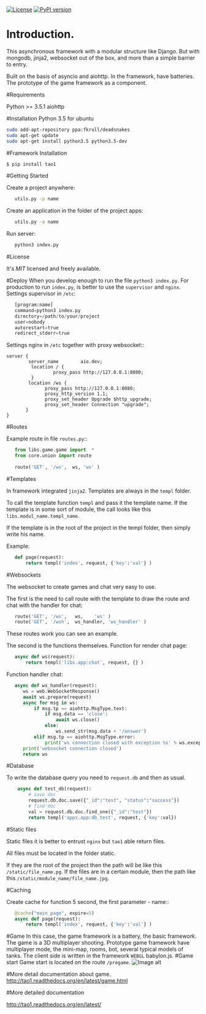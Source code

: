

[![License](https://img.shields.io/badge/license-MIT-brightgreen.svg?style=plastic)](http://opensource.org/licenses/MIT)
[![PyPI version](https://badge.fury.io/py/tao1.svg)](https://badge.fury.io/py/tao1)


# Introduction.
This asynchronous framework with a modular structure like Django. But with mongodb, jinja2, websocket out of the box,
and more than a simple barrier to entry.

Built on the basis of asyncio and aiohttp. In the framework, have batteries. The prototype of the game framework as a component.

#Requirements

Python >= 3.5.1
aiohttp

#Installation Python 3.5 for ubuntu 
```bash
sudo add-apt-repository ppa:fkrull/deadsnakes
sudo apt-get update
sudo apt-get install python3.5 python3.5-dev 
```

#Framework Installation
```bash
$ pip install tao1
```
#Getting Started

Create a project anywhere:
```bash
   utils.py -p name
```
Create an application in the folder of the project apps:
```bash
   utils.py -a name
```   
Run server:
```bash
   python3 index.py
```   
#License

It's *MIT* licensed and freely available.

#Deploy
When you develop enough to run the file `python3 index.py`.
For production to run `index.py`, is better to use the `supervisor` and `nginx`.
Settings supervisor in `/etc`:
```python
   [program:name]
   command=python3 index.py
   directory=/path/to/your/project
   user=nobody
   autorestart=true
   redirect_stderr=true
```
Settings nginx in `/etc` together with proxy websocket::
```nginx
server {
        server_name        aio.dev;
         location / {
                 proxy_pass http://127.0.0.1:8080;
         }
        location /ws {
              proxy_pass http://127.0.0.1:8080;
              proxy_http_version 1.1;
              proxy_set_header Upgrade $http_upgrade;
              proxy_set_header Connection "upgrade";
       }
}
```

#Routes

Example route in file `routes.py`::
```python
   from libs.game.game import  *
   from core.union import route
   
   route('GET', '/ws',  ws,	'ws' )
```   
#Templates

In framework integrated `jinja2`. Templates are always in the `templ` folder.

To call the template function `templ` and pass it the template name. If the template is in some sort of module,
the call looks like this `libs.modul_name.templ_name`.

If the template is in the root of the project in the templ folder, then simply write his name.

Example:
```python
   def page(request):
       return templ('index', request, {'key':'val'} )
```

#Websockets

The websocket to create games and chat very easy to use.

The first is the need to call route with the template to draw the route and chat with the handler for chat:

```python
   route('GET', '/ws',   ws,    'ws' )
   route('GET', '/wsh',  ws_handler, 'ws_handler' )
```
These routes work you can see an example.

The second is the functions themselves.
Function for render chat page:
```python
   async def ws(request):
       return templ('libs.app:chat', request, {} )
```
Function handler chat:

```python  
   async def ws_handler(request):
      ws = web.WebSocketResponse()
      await ws.prepare(request)
      async for msg in ws:
          if msg.tp == aiohttp.MsgType.text:
              if msg.data == 'close':
                  await ws.close()
              else:
                  ws.send_str(msg.data + '/answer')
          elif msg.tp == aiohttp.MsgType.error:
              print('ws connection closed with exception %s' % ws.exception())
      print('websocket connection closed')
      return ws
```

#Database

To write the database query you need to `request.db`
and then as usual.

```python
    async def test_db(request):
	    # save doc
	    request.db.doc.save({"_id":"test", "status":"success"})
	    # find doc
	    val = request.db.doc.find_one({"_id":"test"})
	    return templ('apps.app:db_test', request, {'key':val})
```

#Static files

 Static files it is better to entrust `nginx` but `tao1` able return files.

 All files must be located in the folder static.

 If they are the root of the project then the path will be like this `/static/file_name.pg`.
 If the files are in a certain module, then the path like this `/static/module_name/file_name.jpg`.

#Caching

Create cache for function 5 second, the first parameter - name::

```python
   @cache("main_page", expire=5)
   async def page(request):
       return templ('index', request, {'key':'val'} )
```

#Game 
In this case, the game framework is a battery, the basic framework. The game is a 3D multiplayer shooting.
Prototype game framework have  multiplayer mode, the mini-map, rooms, bot, several typical models of tanks.
The client side is written in the framework `WEBGL` babylon.js.
#Game start
Game start is located on the route `/pregame`.
![Image alt](https://habrastorage.org/files/7f7/b31/ed7/7f7b31ed7b3e41099718749ed5b7ccd5.jpg)

#More detail documentation about game.
<http://tao1.readthedocs.org/en/latest/game.html>


#More detailed documentation 

<http://tao1.readthedocs.org/en/latest/>